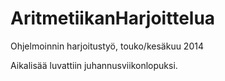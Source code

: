 ﻿AritmetiikanHarjoittelua
========================

Ohjelmoinnin harjoitustyö, touko/kesäkuu 2014

Aikalisää luvattiin juhannusviikonlopuksi.

